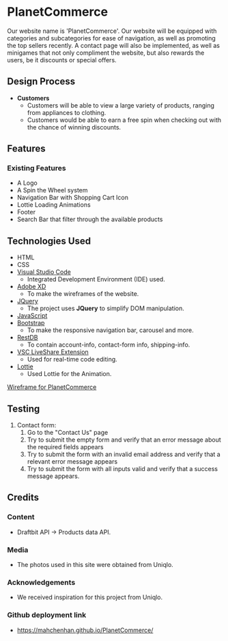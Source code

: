 # PlanetCommerce

Our website name is 'PlanetCommerce'. Our website will be equipped with categories and subcategories for ease of navigation, as well as promoting the top sellers recently. A contact page will also be implemented, as well as minigames that not only compliment the website, but also rewards the users, be it discounts or special offers. 
 
## Design Process
 
* **Customers**
    * Customers will be able to view a large variety of products, ranging from appliances to clothing.
    * Customers would be able to earn a free spin when checking out with the chance of winning discounts.
    
## Features
### Existing Features
- A Logo
- A Spin the Wheel system
- Navigation Bar with Shopping Cart Icon
- Lottie Loading Animations
- Footer
- Search Bar that filter through the available products

## Technologies Used

- HTML 
- CSS
- [Visual Studio Code](https://code.visualstudio.com/) 
    - Integrated Development Environment (IDE) used.
- [Adobe XD](https://www.adobe.com/sea/products/xd.html)
    - To make the wireframes of the website.
- [JQuery](https://jquery.com)
    - The project uses **JQuery** to simplify DOM manipulation.
- [JavaScript](https://www.javascript.com/)
- [Bootstrap](https://getbootstrap.com/)
    - To make the responsive navigation bar, carousel and more.
- [RestDB](https://restdb.io/) 
    - To contain account-info, contact-form info, shipping-info.
- [VSC LiveShare Extension](https://marketplace.visualstudio.com/items?itemName=MS-vsliveshare.vsliveshare-pack) 
    - Used for real-time code editing.
- [Lottie](https://lottiefiles.com/)
    - Used Lottie for the Animation.

[Wireframe for PlanetCommerce](https://xd.adobe.com/view/72239bdd-a8ae-44e3-919f-be5d3f50a356-2770/)

## Testing

1. Contact form:
    1. Go to the "Contact Us" page
    2. Try to submit the empty form and verify that an error message about the required fields appears
    3. Try to submit the form with an invalid email address and verify that a relevant error message appears
    4. Try to submit the form with all inputs valid and verify that a success message appears.

## Credits

### Content
- Draftbit API → Products data API.

### Media
- The photos used in this site were obtained from Uniqlo.

### Acknowledgements
- We received inspiration for this project from Uniqlo.

### Github deployment link
- https://mahchenhan.github.io/PlanetCommerce/
